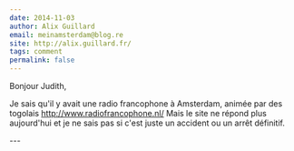 ```yaml
---
date: 2014-11-03
author: Alix Guillard
email: meinamsterdam@blog.re
site: http://alix.guillard.fr/
tags: comment
permalink: false
---
```


<p>Bonjour Judith,</p>
<p>Je sais qu'il y avait une radio francophone à Amsterdam, animée par des togolais <a href="http://www.radiofrancophone.nl/">http://www.radiofrancophone.nl/</a> Mais le site ne répond plus aujourd'hui et je ne sais pas si c'est juste un accident ou un arrêt définitif.</p>
---